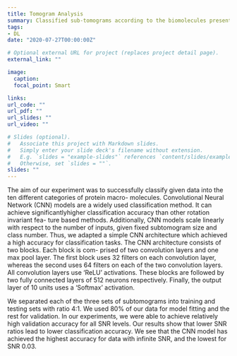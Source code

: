 ```yaml
---
title: Tomogram Analysis
summary: Classified sub-tomograms according to the biomolecules present in them using various deep learning techniques
tags:
- DL
date: "2020-07-27T00:00:00Z"

# Optional external URL for project (replaces project detail page).
external_link: ""

image:
  caption: 
  focal_point: Smart

links:
url_code: ""
url_pdf: ""
url_slides: ""
url_video: ""

# Slides (optional).
#   Associate this project with Markdown slides.
#   Simply enter your slide deck's filename without extension.
#   E.g. `slides = "example-slides"` references `content/slides/example-slides.md`.
#   Otherwise, set `slides = ""`.
slides: ""
---
```


The aim of our experiment was to successfully classify
given data into the ten different categories of protein macro-
molecules. Convolutional Neural Network (CNN) models are a
widely used classification method. It can achieve significantlyhigher classification accuracy than other rotation invariant fea-
ture based methods. Additionally, CNN models scale linearly
with respect to the number of inputs, given fixed subtomogram
size and class number. Thus, we adapted a simple CNN architecture
which achieved a high accuracy for classification tasks. The
CNN architecture consists of two blocks. Each block is com-
prised of two convolution layers and one max pool layer. The
first block uses 32 filters on each convolution layer, whereas
the second uses 64 filters on each of the two convolution
layers. All convolution layers use ‘ReLU’ activations. These
blocks are followed by two fully connected layers of 512
neurons respectively. Finally, the output layer of 10 units uses
a ‘Softmax’ activation.

We separated each of the three sets of subtomograms into
training and testing sets with ratio 4:1. We used 80% of our
data for model fitting and the rest for validation.
In our experiments, we were able to achieve relatively high
validation accuracy for all SNR levels. Our results show that
lower SNR ratios lead to lower classification accuracy. We
see that the CNN model has achieved the highest
accuracy for data with infinite SNR, and the lowest for SNR
0.03.